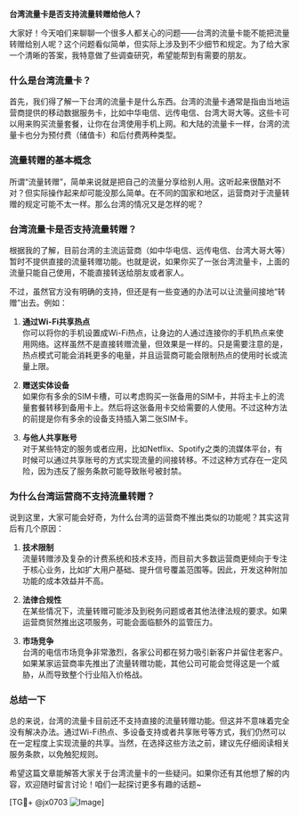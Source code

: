 **台湾流量卡是否支持流量转赠给他人？**

大家好！今天咱们来聊聊一个很多人都关心的问题——台湾的流量卡能不能把流量转赠给别人呢？这个问题看似简单，但实际上涉及到不少细节和规定。为了给大家一个清晰的答案，我特意做了些调查研究，希望能帮到有需要的朋友。

### 什么是台湾流量卡？

首先，我们得了解一下台湾的流量卡是什么东西。台湾的流量卡通常是指由当地运营商提供的移动数据服务卡，比如中华电信、远传电信、台湾大哥大等。这些卡可以用来购买流量套餐，让你在台湾使用手机上网。和大陆的流量卡一样，台湾的流量卡也分为预付费（储值卡）和后付费两种类型。

### 流量转赠的基本概念

所谓“流量转赠”，简单来说就是把自己的流量分享给别人用。这听起来很酷对不对？但实际操作起来却可能没那么简单。在不同的国家和地区，运营商对于流量转赠的规定可能不太一样。那么台湾的情况又是怎样的呢？

### 台湾流量卡是否支持流量转赠？

根据我的了解，目前台湾的主流运营商（如中华电信、远传电信、台湾大哥大等）暂时不提供直接的流量转赠功能。也就是说，如果你买了一张台湾流量卡，上面的流量只能自己使用，不能直接转送给朋友或者家人。

不过，虽然官方没有明确的支持，但还是有一些变通的办法可以让流量间接地“转赠”出去。例如：

1. **通过Wi-Fi共享热点**  
   你可以将你的手机设置成Wi-Fi热点，让身边的人通过连接你的手机热点来使用网络。这样虽然不是直接转赠流量，但效果是一样的。只是需要注意的是，热点模式可能会消耗更多的电量，并且运营商可能会限制热点的使用时长或流量上限。

2. **赠送实体设备**  
   如果你有多余的SIM卡槽，可以考虑购买一张备用的SIM卡，并将主卡上的流量套餐转移到备用卡上。然后将这张备用卡交给需要的人使用。不过这种方法的前提是你有多余的设备支持插入第二张SIM卡。

3. **与他人共享账号**  
   对于某些特定的服务或者应用，比如Netflix、Spotify之类的流媒体平台，有时候可以通过共享账号的方式实现流量的间接转移。不过这种方式存在一定风险，因为违反了服务条款可能导致账号被封禁。

### 为什么台湾运营商不支持流量转赠？

说到这里，大家可能会好奇，为什么台湾的运营商不推出类似的功能呢？其实这背后有几个原因：

1. **技术限制**  
   流量转赠涉及复杂的计费系统和技术支持，而目前大多数运营商更倾向于专注于核心业务，比如扩大用户基础、提升信号覆盖范围等。因此，开发这种附加功能的成本效益并不高。

2. **法律合规性**  
   在某些情况下，流量转赠可能涉及到税务问题或者其他法律法规的要求。如果运营商贸然推出这项服务，可能会面临额外的监管压力。

3. **市场竞争**  
   台湾的电信市场竞争非常激烈，各家公司都在努力吸引新客户并留住老客户。如果某家运营商率先推出了流量转赠功能，其他公司可能会觉得这是一个威胁，从而导致整个行业陷入价格战。

### 总结一下

总的来说，台湾的流量卡目前还不支持直接的流量转赠功能。但这并不意味着完全没有解决办法。通过Wi-Fi热点、多设备支持或者共享账号等方式，我们仍然可以在一定程度上实现流量的共享。当然，在选择这些方法之前，建议先仔细阅读相关服务条款，以免触犯规则。

希望这篇文章能解答大家关于台湾流量卡的一些疑问。如果你还有其他想了解的内容，欢迎随时留言讨论！咱们一起探讨更多有趣的话题~

[TG💪+ @jx0703 ![Image](https://github.com/user-attachments/assets/dbca1d08-cadb-493c-b0ec-ad6f7a83f270)]